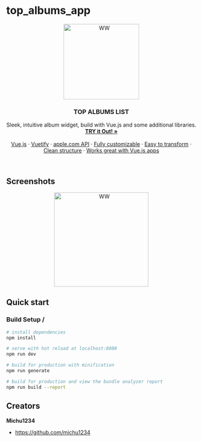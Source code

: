 # top_albums_app

<p align="center">
  <a href="#">
    <img src="https://i.ibb.co/ZKy39R3/15441.jpg" alt="WW" width=200>
  </a>

  <h3 align="center">TOP ALBUMS LIST</h3>

  <p align="center">
    Sleek, intuitive album widget, build with Vue.js and some additional libraries.
    <br>
    <a href="#"><strong>TRY it Out! »</strong></a>
    <br>
    <br>
        <a href="#">Vue.js</a>
    ·
    <a href="#">Vuetify</a>
    ·
    <a href="#">apple.com API</a>
    ·
    <a href="#">Fully customizable</a>
    ·
    <a href="#">Easy to transform</a>
    ·
    <a href="#">Clean structure</a>
    ·
    <a href="#">Works great with Vue.js apps</a>
  </p>
</p>

<br>

## Screenshots

<p align="center"><img src="https://i.ibb.co/89z8CG7/Schowek-1.jpg" alt="WW" width=250></p>

## Quick start

### Build Setup /
 
``` bash
# install dependencies
npm install

# serve with hot reload at localhost:8080
npm run dev

# build for production with minification
npm run generate

# build for production and view the bundle analyzer report
npm run build --report
```


## Creators

**Michu1234**

- <https://github.com/michu1234>
